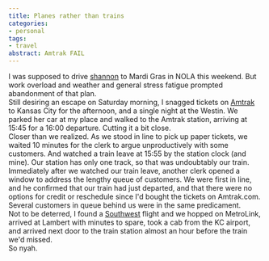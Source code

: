 ```yaml
---
title: Planes rather than trains
categories:
- personal
tags:
- travel
abstract: Amtrak FAIL
---
```


I was supposed to drive [shannon][1] to Mardi Gras in NOLA this weekend.  But work overload and weather and general stress fatigue prompted abandonment of that plan.  
Still desiring an escape on Saturday morning, I snagged tickets on [Amtrak][2] to Kansas City for the afternoon, and a single night at the Westin.  We parked her car at my place and walked to the Amtrak station, arriving at 15:45 for a 16:00 departure.  Cutting it a bit close.  
Closer than we realized.  As we stood in line to pick up paper tickets, we waited 10 minutes for the clerk to argue unproductively with some customers.  And watched a train leave at 15:55 by the station clock (and mine).  Our station has only one track, so that was undoubtably our train.  
Immediately after we watched our train leave, another clerk opened a window to address the lengthy queue of customers.  We were first in line, and he confirmed that our train had just departed, and that there were no options for credit or reschedule since I'd bought the tickets on Amtrak.com.  Several customers in queue behind us were in the same predicament.  
Not to be deterred, I found a [Southwest][3] flight and we hopped on MetroLink, arrived at Lambert with minutes to spare, took a cab from the KC airport, and arrived next door to the train station almost an hour before the train we'd missed.  
So nyah.

   [1]: http://www.shannonethomas.com/
   [2]: http://www.amtrak.com/
   [3]: http://www.southwest.com/

